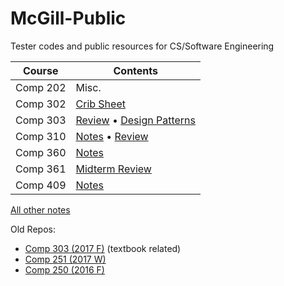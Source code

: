 # McGill-Public
Tester codes and public resources for CS/Software Engineering

| Course | Contents |
|---|---|
| Comp 202 | Misc. |
| Comp 302 | [Crib Sheet](Comp-302/final/final.pdf) |
| Comp 303 | [Review](Comp-303/final.md) &bull; [Design Patterns](https://github.com/AllanWang/Design-Patterns/blob/master/java.md) |
| Comp 310 | [Notes](https://www.allanwang.ca/notes/mcgill/comp310/0.php) &bull; [Review](Comp-310/final.md) |
| Comp 360 | [Notes](Comp-360/notes.md) |
| Comp 361 | [Midterm Review](Comp-361/midterm.md) |
| Comp 409 | [Notes](Comp-409/notes.md) |

[All other notes](https://www.allanwang.ca/notes/mcgill/)

Old Repos:

* [Comp 303 (2017 F)](https://github.com/AllanWang/Comp-303) (textbook related)
* [Comp 251 (2017 W)](https://github.com/AllanWang/Comp251)
* [Comp 250 (2016 F)](https://github.com/AllanWang/Comp250)

